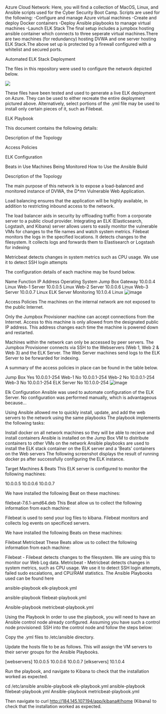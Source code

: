 Azure Cloud Network: Here, you will find a collection of MacOS, Linux, and Ansible scripts used for the Cyber Security Boot Camp. Scripts are used for the following: -Configure and manage Azure virtual machines -Create and deploy Docker containers -Deploy Ansible playbooks to manage virtual machines -Launch ELK Stack The final setup includes a jumpbox hosting ansible container which connects to three seperate virtual machines.There are two machines (for redundancy) hosting DVWA and one server hosting ELK Stack.The above set up is protected by a firewall configured with a whitelist and secured ports.

Automated ELK Stack Deployment

The files in this repository were used to configure the network depicted below.

<img src="https://github.com/Senthil1379/Project-1/tree/main/Images/Topology.PNG">

These files have been tested and used to generate a live ELK deployment on Azure. They can be used to either recreate the entire deployment pictured above. Alternatively, select portions of the .yml file may be used to install only certain pieces of it, such as Filebeat.

ELK Playbook

This document contains the following details:

Description of the Topology

Access Policies

ELK Configuration

Beats in Use
Machines Being Monitored
How to Use the Ansible Build

Description of the Topology

The main purpose of this network is to expose a load-balanced and monitored instance of DVWA, the D*mn Vulnerable Web Application.

Load balancing ensures that the application will be highly available, in addition to restricting inbound access to the network.

The load balancer aids in security by offloading traffic from a corporate server to a public cloud provider. Integrating an ELK (Elasticsearch, Logstash, and Kibana) server allows users to easily monitor the vulnerable VMs for changes to the file names and watch system metrics.
Filebeat monitors the logs in the specified locations. It detects changes to the filesystem. It collects logs and forwards them to Elastisearch or Logstash for indexing

Metricbeat detects changes in system metrics such as CPU usage. We use it to detect SSH login attempts

The configuration details of each machine may be found below.

Name	Function	IP Address	Operating System
Jump Box	Gateway	10.0.0.4	Linux
Web-1	Server	10.0.0.5	Linux
Web-2	Server	10.0.0.6	Linux
Web-3	Server	10.0.0.7	Linux
ELK Server	Monitoring	10.1.0.4	Linux
![image](https://user-images.githubusercontent.com/80077555/122315052-45474d00-cee7-11eb-960b-1bb3009ea82d.png)


Access Policies
The machines on the internal network are not exposed to the public Internet.

Only the Jumpbox Provisioner machine can accept connections from the Internet. Access to this machine is only allowed from the designated public IP address. This address changes each time the machine is powered down and restarted.

Machines within the network can only be accessed by peer servers. The Jumpbox Provisioner connects via SSH to the Webservers (Web 1, Web 2 & Web 3) and the ELK Server. The Web Server machines send logs to the ELK Server to be forwarded for indexing.

A summary of the access policies in place can be found in the table below.

Jump Box	Yes	10.0.0.1-254
Web-1	No	10.0.0.1-254
Web-2	No	10.0.0.1-254
Web-3	No	10.0.0.1-254
ELK Server	No	10.1.0.0-254
![image](https://user-images.githubusercontent.com/80077555/122315247-aec75b80-cee7-11eb-83bc-8b24f5a4c68c.png)





Elk Configuration
Ansible was used to automate configuration of the ELK Server. No configuration was performed manually, which is advantageous because...

Using Ansible allowed me to quickly install, update, and add the web servers to the network using the same playbooks
The playbook implements the following tasks:

Install docker on all network machines so they will be able to recieve and install containers
Ansible is installed on the Jump Box VM to distribute containers to other VMs on the network
Ansible playbooks are used to install the ELK stack container on the ELK server and a 'Beats' containers on the Web servers
The following screenshot displays the result of running docker ps after successfully configuring the ELK instance.



Target Machines & Beats This ELK server is configured to monitor the following machines:

10.0.0.5 10.0.0.6 10.0.0.7

We have installed the following Beat on these machines:

filebeat-7.6.1-amd64.deb This Beat allow us to collect the following information from each machine:

Filebeat is used to send your log files to kibana. Filebeat monitors and collects log events on specificed servers.

We have installed the following Beats on these machines:

Filebeat
Metricbeat
These Beats allow us to collect the following information from each machine:

Filebeat - Filebeat detects changes to the filesystem. We are using this to monitor our Web Log data.
Metricbeat - Metricbeat detects changes in system metrics, such as CPU usage. We use it to detect SSH login attempts, failed sudo escalations, and CPU/RAM statistics.
The Ansible Playbooks used can be found here

ansible-playbook elk-playbook.yml

ansible-playbook filebeat-playbook.yml

Ansible-playbook metricbeat-playbook.yml

Using the Playbook In order to use the playbook, you will need to have an Ansible control node already configured. Assuming you have such a control node provisioned:
SSH into the control node and follow the steps below:

Copy the .yml files to /etc/ansible directory.

Update the hosts file to be as follows. This will assign the VM servers to their server groups for the Ansible Playbooks.

   [webservers]
    10.0.0.5
    10.0.0.6
    10.0.0.7
   [elkservers]
    10.1.0.4
    
Run the playbook, and navigate to Kibana to check that the installation worked as expected.

cd /etc/ansible
ansible-playbook elk-playbook.yml
ansible-playbook filebeat-playbook.yml
Ansible-playbook metricbeat-playbook.yml

Then navigate to curl http://184.145.107.194/app/kibana#/home (Kibana) to check that the installation worked as expected.
